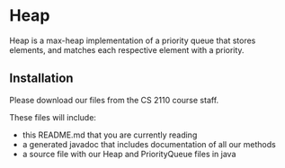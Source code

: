 # Heap 

Heap is a max-heap implementation of a priority queue that stores elements, and matches each respective element with a priority. 

## Installation

Please download our files from the CS 2110 course staff. 

These files will include: 

- this README.md that you are currently reading
- a generated javadoc that includes documentation of all our methods 
- a source file with our Heap and PriorityQueue files in java